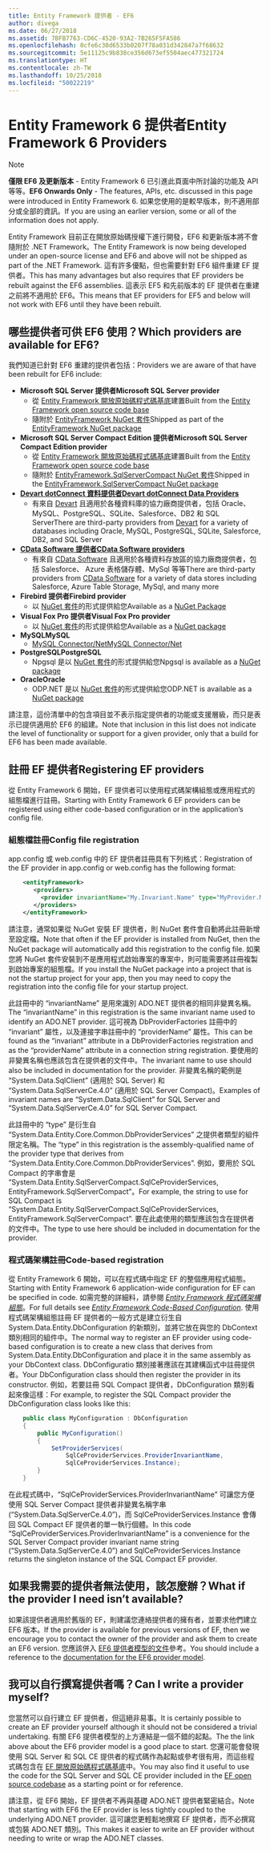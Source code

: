 ```yaml
---
title: Entity Framework 提供者 - EF6
author: divega
ms.date: 06/27/2018
ms.assetid: 7BFB7763-CD6C-4520-93A2-7B265F5FA586
ms.openlocfilehash: 0cfe6c30d6533b0207f78a031d342847a7f68632
ms.sourcegitcommit: 5e11125c9b838ce356d673ef5504aec477321724
ms.translationtype: HT
ms.contentlocale: zh-TW
ms.lasthandoff: 10/25/2018
ms.locfileid: "50022219"
---
```

# <a name="entity-framework-6-providers"></a><span data-ttu-id="7e05f-102">Entity Framework 6 提供者</span><span class="sxs-lookup"><span data-stu-id="7e05f-102">Entity Framework 6 Providers</span></span>
> [!NOTE]
> <span data-ttu-id="7e05f-103">**僅限 EF6 及更新版本** - Entity Framework 6 已引進此頁面中所討論的功能及 API 等等。</span><span class="sxs-lookup"><span data-stu-id="7e05f-103">**EF6 Onwards Only** - The features, APIs, etc. discussed in this page were introduced in Entity Framework 6.</span></span> <span data-ttu-id="7e05f-104">如果您使用的是較早版本，則不適用部分或全部的資訊。</span><span class="sxs-lookup"><span data-stu-id="7e05f-104">If you are using an earlier version, some or all of the information does not apply.</span></span>

<span data-ttu-id="7e05f-105">Entity Framework 目前正在開放原始碼授權下進行開發，EF6 和更新版本將不會隨附於 .NET Framework。</span><span class="sxs-lookup"><span data-stu-id="7e05f-105">The Entity Framework is now being developed under an open-source license and EF6 and above will not be shipped as part of the .NET Framework.</span></span> <span data-ttu-id="7e05f-106">這有許多優點，但也需要針對 EF6 組件重建 EF 提供者。</span><span class="sxs-lookup"><span data-stu-id="7e05f-106">This has many advantages but also requires that EF providers be rebuilt against the EF6 assemblies.</span></span> <span data-ttu-id="7e05f-107">這表示 EF5 和先前版本的 EF 提供者在重建之前將不適用於 EF6。</span><span class="sxs-lookup"><span data-stu-id="7e05f-107">This means that EF providers for EF5 and below will not work with EF6 until they have been rebuilt.</span></span>

## <a name="which-providers-are-available-for-ef6"></a><span data-ttu-id="7e05f-108">哪些提供者可供 EF6 使用？</span><span class="sxs-lookup"><span data-stu-id="7e05f-108">Which providers are available for EF6?</span></span>

<span data-ttu-id="7e05f-109">我們知道已針對 EF6 重建的提供者包括：</span><span class="sxs-lookup"><span data-stu-id="7e05f-109">Providers we are aware of that have been rebuilt for EF6 include:</span></span>

*   <span data-ttu-id="7e05f-110">**Microsoft SQL Server 提供者**</span><span class="sxs-lookup"><span data-stu-id="7e05f-110">**Microsoft SQL Server provider**</span></span>
    *   <span data-ttu-id="7e05f-111">從 [Entity Framework 開放原始碼程式碼基底](http://github.com/aspnet/EntityFramework6)建置</span><span class="sxs-lookup"><span data-stu-id="7e05f-111">Built from the [Entity Framework open source code base](http://github.com/aspnet/EntityFramework6)</span></span>
    *   <span data-ttu-id="7e05f-112">隨附於 [EntityFramework NuGet 套件](http://nuget.org/packages/EntityFramework)</span><span class="sxs-lookup"><span data-stu-id="7e05f-112">Shipped as part of the [EntityFramework NuGet package](http://nuget.org/packages/EntityFramework)</span></span>
*   <span data-ttu-id="7e05f-113">**Microsoft SQL Server Compact Edition 提供者**</span><span class="sxs-lookup"><span data-stu-id="7e05f-113">**Microsoft SQL Server Compact Edition provider**</span></span>
    *   <span data-ttu-id="7e05f-114">從 [Entity Framework 開放原始碼程式碼基底](http://github.com/aspnet/EntityFramework6)建置</span><span class="sxs-lookup"><span data-stu-id="7e05f-114">Built from the [Entity Framework open source code base](http://github.com/aspnet/EntityFramework6)</span></span>
    *   <span data-ttu-id="7e05f-115">隨附於 [EntityFramework.SqlServerCompact NuGet 套件](http://nuget.org/packages/EntityFramework.SqlServerCompact)</span><span class="sxs-lookup"><span data-stu-id="7e05f-115">Shipped in the [EntityFramework.SqlServerCompact NuGet package](http://nuget.org/packages/EntityFramework.SqlServerCompact)</span></span>
*   [<span data-ttu-id="7e05f-116">**Devart dotConnect 資料提供者**</span><span class="sxs-lookup"><span data-stu-id="7e05f-116">**Devart dotConnect Data Providers**</span></span>](http://www.devart.com/dotconnect/)
    *   <span data-ttu-id="7e05f-117">有來自 [Devart](http://www.devart.com/) 且適用於各種資料庫的協力廠商提供者，包括 Oracle、MySQL、PostgreSQL、SQLite、Salesforce、DB2 和 SQL Server</span><span class="sxs-lookup"><span data-stu-id="7e05f-117">There are third-party providers from [Devart](http://www.devart.com/) for a variety of databases including Oracle, MySQL, PostgreSQL, SQLite, Salesforce, DB2, and SQL Server</span></span>
*   [<span data-ttu-id="7e05f-118">**CData Software 提供者**</span><span class="sxs-lookup"><span data-stu-id="7e05f-118">**CData Software providers**</span></span>](http://www.cdata.com/ado/)
    *   <span data-ttu-id="7e05f-119">有來自 [CData Software](http://www.cdata.com/ado/) 且適用於各種資料存放區的協力廠商提供者，包括 Salesforce、 Azure 表格儲存體、MySql 等等</span><span class="sxs-lookup"><span data-stu-id="7e05f-119">There are third-party providers from [CData Software](http://www.cdata.com/ado/) for a variety of data stores including Salesforce, Azure Table Storage, MySql, and many more</span></span>
*   <span data-ttu-id="7e05f-120">**Firebird 提供者**</span><span class="sxs-lookup"><span data-stu-id="7e05f-120">**Firebird provider**</span></span>
    *   <span data-ttu-id="7e05f-121">以 [NuGet 套件](http://www.nuget.org/packages/FirebirdSql.Data.FirebirdClient/)的形式提供給您</span><span class="sxs-lookup"><span data-stu-id="7e05f-121">Available as a [NuGet Package](http://www.nuget.org/packages/FirebirdSql.Data.FirebirdClient/)</span></span>
*   <span data-ttu-id="7e05f-122">**Visual Fox Pro 提供者**</span><span class="sxs-lookup"><span data-stu-id="7e05f-122">**Visual Fox Pro provider**</span></span>
    *   <span data-ttu-id="7e05f-123">以 [NuGet 套件](https://www.nuget.org/packages/VFPEntityFrameworkProvider2/)的形式提供給您</span><span class="sxs-lookup"><span data-stu-id="7e05f-123">Available as a [NuGet package](https://www.nuget.org/packages/VFPEntityFrameworkProvider2/)</span></span>
*   <span data-ttu-id="7e05f-124">**MySQL**</span><span class="sxs-lookup"><span data-stu-id="7e05f-124">**MySQL**</span></span>
    *   [<span data-ttu-id="7e05f-125">MySQL Connector/Net</span><span class="sxs-lookup"><span data-stu-id="7e05f-125">MySQL Connector/Net</span></span>](http://dev.mysql.com/downloads/connector/net/)
*   <span data-ttu-id="7e05f-126">**PostgreSQL**</span><span class="sxs-lookup"><span data-stu-id="7e05f-126">**PostgreSQL**</span></span>
    *   <span data-ttu-id="7e05f-127">Npgsql 是以 [NuGet 套件](http://www.nuget.org/packages/Npgsql.EF6/)的形式提供給您</span><span class="sxs-lookup"><span data-stu-id="7e05f-127">Npgsql is available as a [NuGet package](http://www.nuget.org/packages/Npgsql.EF6/)</span></span>
*   <span data-ttu-id="7e05f-128">**Oracle**</span><span class="sxs-lookup"><span data-stu-id="7e05f-128">**Oracle**</span></span>
    *   <span data-ttu-id="7e05f-129">ODP.NET 是以 [NuGet 套件](https://www.nuget.org/packages/Oracle.ManagedDataAccess.EntityFramework/)的形式提供給您</span><span class="sxs-lookup"><span data-stu-id="7e05f-129">ODP.NET is available as a [NuGet package](https://www.nuget.org/packages/Oracle.ManagedDataAccess.EntityFramework/)</span></span>

<span data-ttu-id="7e05f-130">請注意，這份清單中的包含項目並不表示指定提供者的功能或支援層級，而只是表示已提供適用於 EF6 的組建。</span><span class="sxs-lookup"><span data-stu-id="7e05f-130">Note that inclusion in this list does not indicate the level of functionality or support for a given provider, only that a build for EF6 has been made available.</span></span>

## <a name="registering-ef-providers"></a><span data-ttu-id="7e05f-131">註冊 EF 提供者</span><span class="sxs-lookup"><span data-stu-id="7e05f-131">Registering EF providers</span></span>

<span data-ttu-id="7e05f-132">從 Entity Framework 6 開始，EF 提供者可以使用程式碼架構組態或應用程式的組態檔進行註冊。</span><span class="sxs-lookup"><span data-stu-id="7e05f-132">Starting with Entity Framework 6 EF providers can be registered using either code-based configuration or in the application’s config file.</span></span>

### <a name="config-file-registration"></a><span data-ttu-id="7e05f-133">組態檔註冊</span><span class="sxs-lookup"><span data-stu-id="7e05f-133">Config file registration</span></span>

<span data-ttu-id="7e05f-134">app.config 或 web.config 中的 EF 提供者註冊具有下列格式：</span><span class="sxs-lookup"><span data-stu-id="7e05f-134">Registration of the EF provider in app.config or web.config has the following format:</span></span>


``` xml
    <entityFramework>
       <providers>
         <provider invariantName="My.Invariant.Name" type="MyProvider.MyProviderServices, MyAssembly" />
       </providers>
    </entityFramework>
```

<span data-ttu-id="7e05f-135">請注意，通常如果從 NuGet 安裝 EF 提供者，則 NuGet 套件會自動將此註冊新增至設定檔。</span><span class="sxs-lookup"><span data-stu-id="7e05f-135">Note that often if the EF provider is installed from NuGet, then the NuGet package will automatically add this registration to the config file.</span></span> <span data-ttu-id="7e05f-136">如果您將 NuGet 套件安裝到不是應用程式啟始專案的專案中，則可能需要將註冊複製到啟始專案的組態檔。</span><span class="sxs-lookup"><span data-stu-id="7e05f-136">If you install the NuGet package into a project that is not the startup project for your app, then you may need to copy the registration into the config file for your startup project.</span></span>

<span data-ttu-id="7e05f-137">此註冊中的 “invariantName” 是用來識別 ADO.NET 提供者的相同非變異名稱。</span><span class="sxs-lookup"><span data-stu-id="7e05f-137">The “invariantName” in this registration is the same invariant name used to identify an ADO.NET provider.</span></span> <span data-ttu-id="7e05f-138">這可視為 DbProviderFactories 註冊中的 “invariant” 屬性，以及連接字串註冊中的 “providerName” 屬性。</span><span class="sxs-lookup"><span data-stu-id="7e05f-138">This can be found as the “invariant” attribute in a DbProviderFactories registration and as the “providerName” attribute in a connection string registration.</span></span> <span data-ttu-id="7e05f-139">要使用的非變異名稱也應該包含在提供者的文件中。</span><span class="sxs-lookup"><span data-stu-id="7e05f-139">The invariant name to use should also be included in documentation for the provider.</span></span> <span data-ttu-id="7e05f-140">非變異名稱的範例是 “System.Data.SqlClient” (適用於 SQL Server) 和 “System.Data.SqlServerCe.4.0” (適用於 SQL Server Compact)。</span><span class="sxs-lookup"><span data-stu-id="7e05f-140">Examples of invariant names are “System.Data.SqlClient” for SQL Server and “System.Data.SqlServerCe.4.0” for SQL Server Compact.</span></span>

<span data-ttu-id="7e05f-141">此註冊中的 “type” 是衍生自 “System.Data.Entity.Core.Common.DbProviderServices” 之提供者類型的組件限定名稱。</span><span class="sxs-lookup"><span data-stu-id="7e05f-141">The “type” in this registration is the assembly-qualified name of the provider type that derives from “System.Data.Entity.Core.Common.DbProviderServices”.</span></span> <span data-ttu-id="7e05f-142">例如，要用於 SQL Compact 的字串會是 “System.Data.Entity.SqlServerCompact.SqlCeProviderServices, EntityFramework.SqlServerCompact”。</span><span class="sxs-lookup"><span data-stu-id="7e05f-142">For example, the string to use for SQL Compact is “System.Data.Entity.SqlServerCompact.SqlCeProviderServices, EntityFramework.SqlServerCompact”.</span></span> <span data-ttu-id="7e05f-143">要在此處使用的類型應該包含在提供者的文件中。</span><span class="sxs-lookup"><span data-stu-id="7e05f-143">The type to use here should be included in documentation for the provider.</span></span>

### <a name="code-based-registration"></a><span data-ttu-id="7e05f-144">程式碼架構註冊</span><span class="sxs-lookup"><span data-stu-id="7e05f-144">Code-based registration</span></span>

<span data-ttu-id="7e05f-145">從 Entity Framework 6 開始，可以在程式碼中指定 EF 的整個應用程式組態。</span><span class="sxs-lookup"><span data-stu-id="7e05f-145">Starting with Entity Framework 6 application-wide configuration for EF can be specified in code.</span></span> <span data-ttu-id="7e05f-146">如需完整的詳細料，請參閱 _[Entity Framework 程式碼架構組態](https://msdn.microsoft.com/data/jj680699)_。</span><span class="sxs-lookup"><span data-stu-id="7e05f-146">For full details see _[Entity Framework Code-Based Configuration](https://msdn.microsoft.com/data/jj680699)_.</span></span> <span data-ttu-id="7e05f-147">使用程式碼架構組態註冊 EF 提供者的一般方式是建立衍生自 System.Data.Entity.DbConfiguration 的新類別，並將它放在與您的 DbContext 類別相同的組件中。</span><span class="sxs-lookup"><span data-stu-id="7e05f-147">The normal way to register an EF provider using code-based configuration is to create a new class that derives from System.Data.Entity.DbConfiguration and place it in the same assembly as your DbContext class.</span></span> <span data-ttu-id="7e05f-148">DbConfiguratio 類別接著應該在其建構函式中註冊提供者。</span><span class="sxs-lookup"><span data-stu-id="7e05f-148">Your DbConfiguration class should then register the provider in its constructor.</span></span> <span data-ttu-id="7e05f-149">例如，若要註冊 SQL Compact 提供者，DbConfiguration 類別看起來像這樣：</span><span class="sxs-lookup"><span data-stu-id="7e05f-149">For example, to register the SQL Compact provider the DbConfiguration class looks like this:</span></span>

``` csharp
    public class MyConfiguration : DbConfiguration
    {
        public MyConfiguration()
        {
            SetProviderServices(
                SqlCeProviderServices.ProviderInvariantName,
                SqlCeProviderServices.Instance);
        }
    }
```

<span data-ttu-id="7e05f-150">在此程式碼中，“SqlCeProviderServices.ProviderInvariantName” 可讓您方便使用 SQL Server Compact 提供者非變異名稱字串 (“System.Data.SqlServerCe.4.0”)，而 SqlCeProviderServices.Instance 會傳回 SQL Compact EF 提供者的單一執行個體。</span><span class="sxs-lookup"><span data-stu-id="7e05f-150">In this code “SqlCeProviderServices.ProviderInvariantName” is a convenience for the SQL Server Compact provider invariant name string (“System.Data.SqlServerCe.4.0”) and SqlCeProviderServices.Instance returns the singleton instance of the SQL Compact EF provider.</span></span>

## <a name="what-if-the-provider-i-need-isnt-available"></a><span data-ttu-id="7e05f-151">如果我需要的提供者無法使用，該怎麼辦？</span><span class="sxs-lookup"><span data-stu-id="7e05f-151">What if the provider I need isn’t available?</span></span>

<span data-ttu-id="7e05f-152">如果該提供者適用於舊版的 EF，則建議您連絡提供者的擁有者，並要求他們建立 EF6 版本。</span><span class="sxs-lookup"><span data-stu-id="7e05f-152">If the provider is available for previous versions of EF, then we encourage you to contact the owner of the provider and ask them to create an EF6 version.</span></span> <span data-ttu-id="7e05f-153">您應該併入 [EF6 提供者模型的文件](~/ef6/fundamentals/providers/provider-model.md)參考。</span><span class="sxs-lookup"><span data-stu-id="7e05f-153">You should include a reference to the [documentation for the EF6 provider model](~/ef6/fundamentals/providers/provider-model.md).</span></span>

## <a name="can-i-write-a-provider-myself"></a><span data-ttu-id="7e05f-154">我可以自行撰寫提供者嗎？</span><span class="sxs-lookup"><span data-stu-id="7e05f-154">Can I write a provider myself?</span></span>

<span data-ttu-id="7e05f-155">您當然可以自行建立 EF 提供者，但這絕非易事。</span><span class="sxs-lookup"><span data-stu-id="7e05f-155">It is certainly possible to create an EF provider yourself although it should not be considered a trivial undertaking.</span></span> <span data-ttu-id="7e05f-156">有關 EF6 提供者模型的上方連結是一個不錯的起點。</span><span class="sxs-lookup"><span data-stu-id="7e05f-156">The the link above about the EF6 provider model is a good place to start.</span></span> <span data-ttu-id="7e05f-157">您還可能會發現使用 SQL Server 和 SQL CE 提供者的程式碼作為起點或參考很有用，而這些程式碼包含在 [EF 開放原始碼程式碼基底](https://github.com/aspnet/EntityFramework6)中。</span><span class="sxs-lookup"><span data-stu-id="7e05f-157">You may also find it useful to use the code for the SQL Server and SQL CE provider included in the [EF open source codebase](https://github.com/aspnet/EntityFramework6) as a starting point or for reference.</span></span>

<span data-ttu-id="7e05f-158">請注意，從 EF6 開始，EF 提供者不再與基礎 ADO.NET 提供者緊密結合。</span><span class="sxs-lookup"><span data-stu-id="7e05f-158">Note that starting with EF6 the EF provider is less tightly coupled to the underlying ADO.NET provider.</span></span> <span data-ttu-id="7e05f-159">這可讓您更輕鬆地撰寫 EF 提供者，而不必撰寫或包裝 ADO.NET 類別。</span><span class="sxs-lookup"><span data-stu-id="7e05f-159">This makes it easier to write an EF provider without needing to write or wrap the ADO.NET classes.</span></span>
